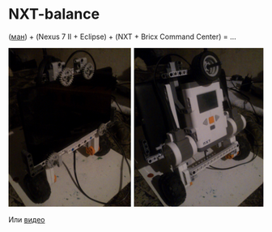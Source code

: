 NXT-balance
===========

([ман](http://www.chrismarion.net/index.php?option=com_content&view=article&id=122:the-segway-theory&catid=44:robotics))
\+ (Nexus 7 II + Eclipse) + (NXT + Bricx Command Center) = ...

![С обеих сторон](https://raw.githubusercontent.com/3bl3gamer/NXT-balance/master/media_v0.1/all.jpg)

Или [видео](https://github.com/3bl3gamer/NXT-balance/raw/master/media_v0.1/rec_v0.1.mp4)
